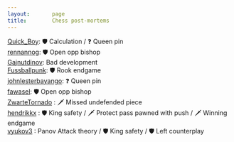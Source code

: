 ```yaml
---
layout:       page
title:        Chess post-mortems
---
```

[Quick_Boy](https://www.chess.com/analysis/game/live/54292145691?tab=review): 🛡 Calculation / ❓ Queen pin  
[rennannog](https://www.chess.com/analysis/game/live/54247862045?tab=review): 🛡 Open opp bishop  
[Gajnutdinov](https://www.chess.com/analysis/game/live/54218433189?tab=review): Bad development  
[Fussballpunk](https://www.chess.com/analysis/game/live/54217771621?tab=review): 🛡 Rook endgame  
[johnlesterbayango](https://www.chess.com/analysis/game/live/54169777421?tab=review): ❓ Queen pin  
[fawasel](https://www.chess.com/analysis/game/live/54154821071?tab=review): 🛡 Open opp bishop  
[ZwarteTornado](https://www.chess.com/analysis/game/live/54133208313?tab=review) : 🗡 Missed undefended piece  
[hendrikkx](https://lichess.org/study/7arCaVWG) : 🛡 King safety / 🗡 Protect pass pawned with push / 🗡 Winning endgame       
[vyukov3](https://lichess.org/study/2idugIW1/iceyd70O) : Panov Attack theory / 🛡 King safety / 🛡 Left counterplay 

